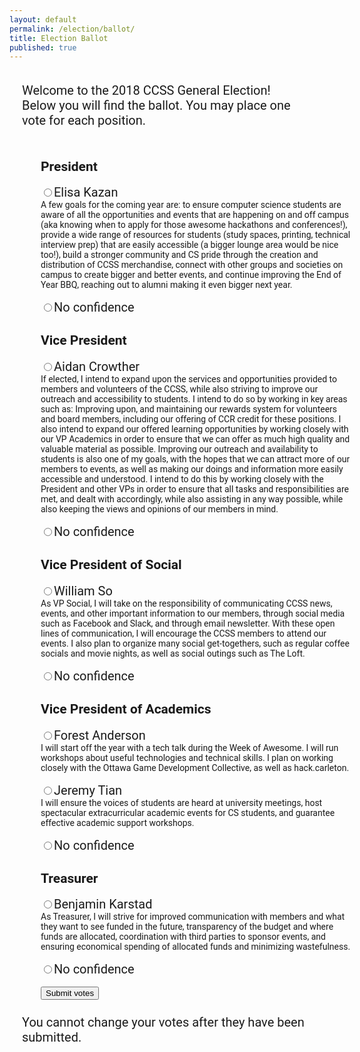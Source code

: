 ```yaml
---
layout: default
permalink: /election/ballot/
title: Election Ballot
published: true
---
```


<script src="http://ccss.carleton.ca/js/jquery.min.js"></script>

<script>

var BASE_URL = "https://ccss-election.herokuapp.com";

// Read a page's GET URL variables and return them as an associative array.
function getUrlVars() {
    var vars = [], hash;
    var hashes = window.location.href.slice(window.location.href.indexOf('?') + 1).split('&');
    for(var i = 0; i < hashes.length; i++)
    {
        hash = hashes[i].split('=');
        vars.push(hash[0]);
        vars[hash[0]] = hash[1];
    }
    return vars;
}

$(function () {
  var params = getUrlVars();

  if (!params['x']) {
    $("#ballot_display").css("display", "none");
    $("#pre_ballot_error").css("background-color", "red");
    $("#pre_ballot_error").css("display", "");
    $("#pre_ballot_content").text("We couldn't process your ballot. Please make sure you came here through the SCS authentication system!");
  }
  else {
    $.post(BASE_URL + '/validate?x=' + params['x'],
      function (data) {
        if (!data["ok"]) {
          $("#ballot_display").css("display", "none");
          $("#pre_ballot_content").text(data["error"]);
          $("#pre_ballot_error").css("display", "");
          $("#pre_ballot_error").css("background-color", "red");
        }
      }
    );
  }

  $("#ballot").submit(function (e) {
      e.preventDefault();

      checked = $(".votebox:checked");

      // Verify there are two things in the list of candidates they
      // want to vote for.
      //if (checked.length != 2) {
      //  alert("Please select the correct amount of candidates (2)");
      //  return;
      //}

      ids = checked.map(function (index, checkbox) {
          return checkbox.id;
      });

      // We checked for x above
      var x = params['x'];

      for (var i = 0; i < ids.length; i++) {
        // Send to the server
        $.post(BASE_URL + '/vote?x=' + x,
          // We verified above that exactly two things are in the list.
          {"vote": ids[i]},
          function (data) {
            if (data["ok"]) {
              $("#ballot_display").css("display", "none");
              $("#message_container").css("background-color", "greenyellow");
              $("#message_container").text(data["ok"]);
              $("#message_container").css("display", "");
            }
            else {
              $("#message_container").css("background-color", "red");
              $("#message_container").text(data["error"]);
              $("#message_container").css("display", "");
            }
          });
      }
    });
});

</script>
<head><link href="https://fonts.googleapis.com/css?family=Roboto" rel="stylesheet"></head>

<div id="message_container" style="display:none;font-weight: bold">
You shouldn't see this message.
</div>
<div id="ballot_display">
<div style="padding:20px; font-size:20px">
Welcome to the 2018 CCSS General Election!<br>Below you will find the ballot. You may place one vote for each position.
</div>

<style>
.candidate-description {
  width:500px;
}

h1 {
    color: maroon;
    margin-left: 40px;
}

body {
	font-family: 'Roboto', sans-serif;
}
</style>

<form id="ballot" style="padding-left:50px">
<h2>President</h2>
  <input id="elisa" class="votebox" type="radio" value="elisa" name="president"/><label for="elisa" style="display: inline-block;font-size:20px">Elisa Kazan</label>
  <div class="candidate-description">A few goals for the coming year are: to ensure computer science students are aware of all
the opportunities and events that are happening on and off campus (aka knowing when to
apply for those awesome hackathons and conferences!), provide a wide range of resources
for students (study spaces, printing, technical interview prep) that are easily accessible (a
bigger lounge area would be nice too!), build a stronger community and CS pride through the
creation and distribution of CCSS merchandise, connect with other groups and societies on
campus to create bigger and better events, and continue improving the End of Year BBQ,
reaching out to alumni making it even bigger next year.</div>
<br><input id="nc1" class="votebox" type="radio" value="nc1" name="president"/><label for="nc1" style="display: inline-block;font-size:20px">No confidence</label>
  <div class="candidate-description"></div>

  <h2>Vice President</h2>
  <input id="aidan" class="votebox" type="radio" value="aidan" name="vicepresident"/><label for="aidan" style="display: inline-block;font-size:20px">Aidan Crowther</label>
  <div class="candidate-description">If elected, I intend to expand upon the services and opportunities provided to members and
volunteers of the CCSS, while also striving to improve our outreach and accessibility to
students. I intend to do so by working in key areas such as: Improving upon, and maintaining
our rewards system for volunteers and board members, including our offering of CCR credit
for these positions. I also intend to expand our offered learning opportunities by working
closely with our VP Academics in order to ensure that we can offer as much high quality and
valuable material as possible. Improving our outreach and availability to students is also one
of my goals, with the hopes that we can attract more of our members to events, as well as
making our doings and information more easily accessible and understood. I intend to do
this by working closely with the President and other VPs in order to ensure that all tasks and
responsibilities are met, and dealt with accordingly, while also assisting in any way possible,
while also keeping the views and opinions of our members in mind.</div>
<br><input id="nc2" class="votebox" type="radio" value="nc2" name="vicepresident"/><label for="nc2" style="display: inline-block;font-size:20px">No confidence</label>
  <div class="candidate-description"></div>

  <h2>Vice President of Social</h2>
  <input id="william" class="votebox" type="radio" value="william" name="vpsocial"/><label for="william" style="display: inline-block;font-size:20px">William So</label>
  <div class="candidate-description">As VP Social, I will take on the responsibility of communicating CCSS news, events, and other important information to our members, through social media such as Facebook and
Slack, and through email newsletter. With these open lines of communication, I will encourage the CCSS members to attend our events. I also plan to organize many social get-togethers, such as regular coffee socials and movie nights, as well as social outings such as
The Loft.</div>
<br><input id="nc3" class="votebox" type="radio" value="nc3" name="vpsocial"/><label for="nc3" style="display: inline-block;font-size:20px">No confidence</label>
  <div class="candidate-description"></div>

  <h2>Vice President of Academics</h2>
  <input id="forest" class="votebox" type="radio" value="forest" name="vpacademics"/><label for="forest" style="display: inline-block;font-size:20px">Forest Anderson</label>
  <div class="candidate-description">I will start off the year with a tech talk during the Week of Awesome. I will run workshops
about useful technologies and technical skills. I plan on working closely with the Ottawa Game Development Collective, as well as hack.carleton.</div>
<br><input id="jeremy" class="votebox" type="radio" value="jeremy" name="vpacademics"/><label for="jeremy" style="display: inline-block;font-size:20px">Jeremy Tian</label>
  <div class="candidate-description">I will ensure the voices of students are heard at university meetings, host spectacular
extracurricular academic events for CS students, and guarantee effective academic support workshops.</div>
<br><input id="nc4" class="votebox" type="radio" value="nc4" name="vpacademics"/><label for="nc4" style="display: inline-block;font-size:20px">No confidence</label>
  <div class="candidate-description"></div>

  <h2>Treasurer</h2>
  <input id="benjamin" class="votebox" type="radio" value="benjamin" name="treasurer"/><label for="benjamin" style="display: inline-block;font-size:20px">Benjamin Karstad</label>
  <div class="candidate-description">As Treasurer, I will strive for improved communication with members and what they want to see funded in the future, transparency of the budget and where funds are allocated, coordination with third parties to sponsor events, and ensuring economical spending of allocated funds and minimizing wastefulness.</div>
<br><input id="nc5" class="votebox" type="radio" value="nc5" name="treasurer"/><label for="nc5" style="display: inline-block;font-size:20px">No confidence</label>
  <div class="candidate-description"></div>

  <br>
  <input type="submit" value="Submit votes"/>
</form>
</div>

<div style="padding-left:20px; padding-top: 10px; font-size:20px">
You cannot change your votes after they have been submitted.
</div>

<div id="pre_ballot_error" style="display: none">
<p id="pre_ballot_content" style="font-weight: bold">Fake content you shouldn't see</p>
</div>
